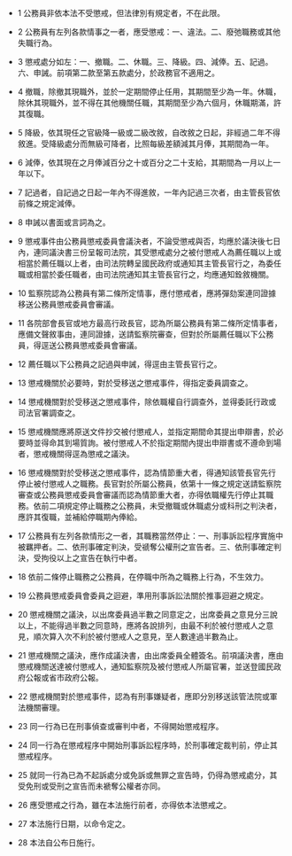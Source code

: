 * 1 公務員非依本法不受懲戒，但法律別有規定者，不在此限。

* 2 公務員有左列各款情事之一者，應受懲戒：一、違法。二、廢弛職務或其他失職行為。

* 3 懲戒處分如左：一、撤職。二、休職。三、降級。四、減俸。五、記過。六、申誡。前項第二款至第五款處分，於政務官不適用之。

* 4 撤職，除撤其現職外，並於一定期間停止任用，其期間至少為一年。休職，除休其現職外，並不得在其他機關任職，其期間至少為六個月，休職期滿，許其復職。

* 5 降級，依其現任之官級降一級或二級改敘，自改敘之日起，非經過二年不得敘進。受降級處分而無級可降者，比照每級差額減其月俸，其期間為一年。

* 6 減俸，依其現在之月俸減百分之十或百分之二十支給，其期間為一月以上一年以下。

* 7 記過者，自記過之日起一年內不得進敘，一年內記過三次者，由主管長官依前條之規定減俸。

* 8 申誡以書面或言詞為之。

* 9 懲戒事件由公務員懲戒委員會議決者，不論受懲戒與否，均應於議決後七日內，連同議決書三份呈報司法院，其受懲戒處分之被付懲戒人為薦任職以上或相當於薦任職以上者，由司法院轉呈國民政府或通知其主管長官行之，為委任職或相當於委任職者，由司法院通知其主管長官行之，均應通知銓敘機關。

* 10 監察院認為公務員有第二條所定情事，應付懲戒者，應將彈劾案連同證據移送公務員懲戒委員會審議。

* 11 各院部會長官或地方最高行政長官，認為所屬公務員有第二條所定情事者，應備文聲敘事由，連同證據，送請監察院審查，但對於所屬薦任職以下公務員，得逕送公務員懲戒委員會審議。

* 12 薦任職以下公務員之記過與申誡，得逕由主管長官行之。

* 13 懲戒機關於必要時，對於受移送之懲戒事件，得指定委員調查之。

* 14 懲戒機關對於受移送之懲戒事件，除依職權自行調查外，並得委託行政或司法官署調查之。

* 15 懲戒機關應將原送文件抄交被付懲戒人，並指定期間命其提出申辯書，於必要時並得命其到場質詢。被付懲戒人不於指定期間內提出申辯書或不遵命到場者，懲戒機關得逕為懲戒之議決。

* 16 懲戒機關對於受移送之懲戒事件，認為情節重大者，得通知該管長官先行停止被付懲戒人之職務。長官對於所屬公務員，依第十一條之規定送請監察院審查或公務員懲戒委員會審議而認為情節重大者，亦得依職權先行停止其職務。依前二項規定停止職務之公務員，未受撤職或休職處分或科刑之判決者，應許其復職，並補給停職期內俸給。

* 17 公務員有左列各款情形之一者，其職務當然停止：一、刑事訴訟程序實施中被羈押者。二、依刑事確定判決，受禠奪公權刑之宣告者。三、依刑事確定判決，受拘役以上之宣告在執行中者。

* 18 依前二條停止職務之公務員，在停職中所為之職務上行為，不生效力。

* 19 公務員懲戒委員會委員之迴避，準用刑事訴訟法關於推事迴避之規定。

* 20 懲戒機關之議決，以出席委員過半數之同意定之，出席委員之意見分三說以上，不能得過半數之同意時，應將各說排列，由最不利於被付懲戒人之意見，順次算入次不利於被付懲戒人之意見，至人數達過半數為止。

* 21 懲戒機關之議決，應作成議決書，由出席委員全體簽名。前項議決書，應由懲戒機關送達被付懲戒人，通知監察院及被付懲戒人所屬官署，並送登國民政府公報或省市政府公報。

* 22 懲戒機關對於懲戒事件，認為有刑事嫌疑者，應即分別移送該管法院或軍法機關審理。

* 23 同一行為已在刑事偵查或審判中者，不得開始懲戒程序。

* 24 同一行為在懲戒程序中開始刑事訴訟程序時，於刑事確定裁判前，停止其懲戒程序。

* 25 就同一行為已為不起訴處分或免訴或無罪之宣告時，仍得為懲戒處分，其受免刑或受刑之宣告而未褫奪公權者亦同。

* 26 應受懲戒之行為，雖在本法施行前者，亦得依本法懲戒之。

* 27 本法施行日期，以命令定之。

* 28 本法自公布日施行。

